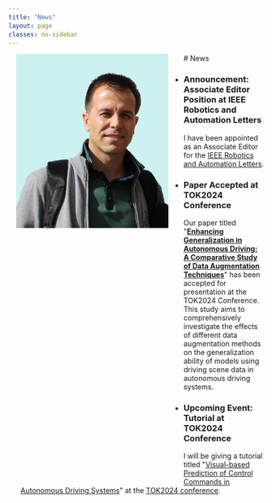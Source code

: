 ```yaml
---
title: "News"
layout: page
classes: no-sidebar
---
```


<img src="/images/SA2.JPG" alt="SA2" style="float: left; width: 300px; margin-left: 15px; margin-right: 30px; margin-bottom: 500px;">
# News

- ### Announcement: Associate Editor Position at IEEE Robotics and Automation Letters

  I have been appointed as an Associate Editor for the [IEEE Robotics and Automation Letters](https://www.ieee-ras.org/publications/ra-l).

- ### Paper Accepted at TOK2024 Conference

  Our paper titled "**[Enhancing Generalization in Autonomous Driving: A Comparative Study of Data Augmentation Techniques](https://tok2024.ktun.edu.tr)**" has been accepted for presentation at the TOK2024 Conference. This study aims to comprehensively investigate the effects of different data augmentation methods on the generalization ability of models using driving scene data in autonomous driving systems.
  
- ### Upcoming Event: Tutorial at TOK2024 Conference

  I will be giving a tutorial titled "[Visual-based Prediction of Control Commands in Autonomous Driving Systems](https://tok2024.ktun.edu.tr/wp-content/uploads/2024/08/SalimAzak_TOK2024.pdf)" at the [TOK2024 conference](https://tok2024.ktun.edu.tr/).


